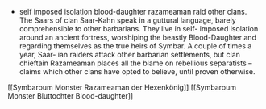- self imposed isolation blood-daughter razameaman raid other clans.
The Saars of clan Saar-Kahn speak in a guttural language, barely comprehensible to other barbarians. They live in self- imposed isolation around an ancient fortress, worshiping the beastly Blood-Daughter and regarding themselves as the true heirs of Symbar. A couple of times a year, Saar- ian raiders attack other barbarian settlements, but clan chieftain Razameaman places all the blame on rebellious separatists – claims which other clans have opted to believe, until proven otherwise.

[[Symbaroum Monster Razameaman der Hexenkönig]]
[[Symbaroum Monster Bluttochter Blood-daughter]]